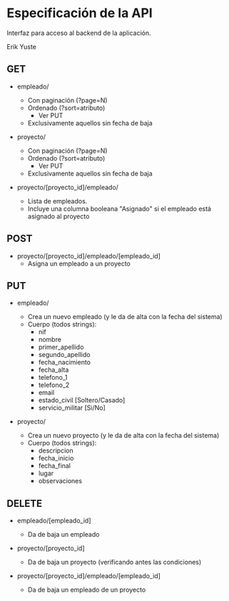 
# Especificación de la API

Interfaz para acceso al backend de la aplicación.

Erik Yuste

## GET

- empleado/
    - Con paginación (?page=N)
    - Ordenado (?sort=atributo)
        - Ver PUT
    - Exclusivamente aquellos sin fecha de baja

- proyecto/
    - Con paginación (?page=N)
    - Ordenado (?sort=atributo)
        - Ver PUT
    - Exclusivamente aquellos sin fecha de baja

- proyecto/[proyecto_id]/empleado/
    - Lista de empleados.
    - Incluye una columna booleana "Asignado" si el empleado está asignado al proyecto


## POST

- proyecto/[proyecto_id]/empleado/[empleado_id]
    - Asigna un empleado a un proyecto


## PUT

- empleado/
    - Crea un nuevo empleado (y le da de alta con la fecha del sistema)
    - Cuerpo (todos strings):
        - nif
        - nombre
        - primer_apellido
        - segundo_apellido
        - fecha_nacimiento
        - fecha_alta
        - telefono_1
        - telefono_2
        - email
        - estado_civil [Soltero/Casado]
        - servicio_militar [Si/No]

- proyecto/
    - Crea un nuevo proyecto (y le da de alta con la fecha del sistema)
    - Cuerpo (todos strings):
        - descripcion
        - fecha_inicio
        - fecha_final
        - lugar
        - observaciones


## DELETE

- empleado/[empleado_id]
    - Da de baja un empleado

- proyecto/[proyecto_id]
    - Da de baja un proyecto (verificando antes las condiciones)

- proyecto/[proyecto_id]/empleado/[empleado_id]
    - Da de baja un empleado de un proyecto
